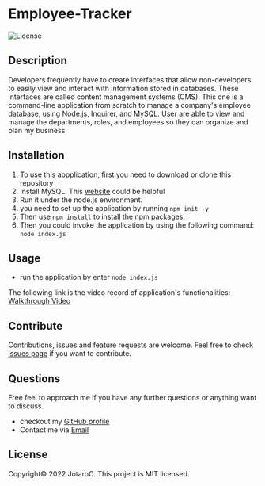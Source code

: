 # Employee-Tracker

![License](https://img.shields.io/badge/License-MIT-blue.svg)


## Description

Developers frequently have to create interfaces that allow non-developers to easily view and interact with information stored in databases. These interfaces are called content management systems (CMS). 
This one is a command-line application from scratch to manage a company's employee database, using Node.js, Inquirer, and MySQL. User are able to view and manage the departments, roles, and employees so they can organize and plan my business


## Installation

1. To use this appplication, first you need to download or clone this repository<br/>
2. Install MySQL. This [website](https://coding-boot-camp.github.io/full-stack/mysql/mysql-installation-guide) could be helpful
3. Run it under the node.js environment. <br/>
4. you need to set up the application by running ``npm init -y``<br/>
5. Then use ``npm install`` to install the npm packages.<br/>
6. Then you could invoke the application by using the following command: ``node index.js``


## Usage
- run the application by enter  ``node index.js``


The following link is the video record of application's functionalities:
[Walkthrough Video](https://calip.io/s4Bqbdj6#ysX8BXMN)



## Contribute

Contributions, issues and feature requests are welcome.
Feel free to check [issues page](https://github.com/JotaroC/Employee-Tracker/issues) if you want to contribute.


## Questions

Free feel to approach me if you have any further questions or anything want to discuss.
- checkout my [GitHub profile](https://github.com/JotaroC)
- Contact me via [Email](mailto:cxz980314@gmail.com)


## License

Copyright© 2022 JotaroC.
This project is MIT licensed.
